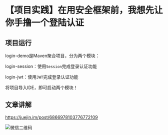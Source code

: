 # 【项目实践】在用安全框架前，我想先让你手撸一个登陆认证

## 项目运行

login-demo是Maven聚合项目，分为两个模块：

login-session：使用`Session`完成登录认证功能

login-jwt：使用`JWT`完成登录认证功能



将项目导入IDE，即可启动两个模块！

## 文章讲解

https://juejin.im/post/6866978103776772109

![微信二维码](http://ww1.sinaimg.cn/large/dcdff92dgy1glnmky7fb7j20p00dwdig.jpg)